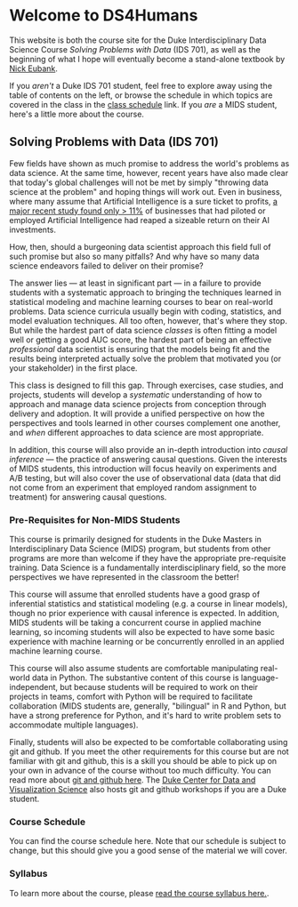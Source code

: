# Welcome to DS4Humans

This website is both the course site for the Duke Interdisciplinary Data Science Course *Solving Problems with Data* (IDS 701), as well as the beginning of what I hope will eventually become a stand-alone textbook by [Nick Eubank](https://www.nickeubank.com).

If you *aren't* a Duke IDS 701 student, feel free to explore away using the table of contents on the left, or browse the schedule in which topics are covered in the class in the [class schedule](class_schedule) link. If you *are* a MIDS student, here's a little more about the course.

## Solving Problems with Data (IDS 701)

Few fields have shown as much promise to address the world's problems as data science. At the same time, however, recent years have also made clear that today's global challenges will not be met by simply "throwing data science at the problem" and hoping things will work out. Even in business, where many assume that Artificial Intelligence is a sure ticket to profits, [a major recent study found only > 11%](https://www.wired.com/story/companies-rushing-use-ai-few-see-payoff/) of businesses that had piloted or employed Artificial Intelligence had reaped a sizeable return on their AI investments.

How, then, should a burgeoning data scientist approach this field full of such promise but also so many pitfalls? And why have so many data science endeavors failed to deliver on their promise?

The answer lies — at least in significant part — in a failure to provide students with a systematic approach to bringing the techniques learned in statistical modeling and machine learning courses to bear on real-world problems. Data science curricula usually begin with coding, statistics, and model evaluation techniques. All too often, however, that's where they stop. But while the hardest part of data science *classes* is often fitting a model well or getting a good AUC score, the hardest part of being an effective *professional* data scientist is ensuring that the models being fit and the results being interpreted actually solve the problem that motivated you (or your stakeholder) in the first place.

This class is designed to fill this gap. Through exercises, case studies, and projects, students will develop a *systematic* understanding of how to approach and manage data science projects from conception through delivery and adoption. It will provide a unified perspective on how the perspectives and tools learned in other courses complement one another, and *when* different approaches to data science are most appropriate.

In addition, this course will also provide an in-depth introduction into *causal inference* — the practice of answering causal questions. Given the interests of MIDS students, this introduction will focus heavily on experiments and A/B testing, but will also cover the use of observational data (data that did not come from an experiment that employed random assignment to treatment) for answering causal questions.

### Pre-Requisites for Non-MIDS Students

This course is primarily designed for students in the Duke Masters in Interdisciplinary Data Science (MIDS) program, but students from other programs are more than welcome if they have the appropriate pre-requisite training. Data Science is a fundamentally interdisciplinary field, so the more perspectives we have represented in the classroom the better!

This course will assume that enrolled students have a good grasp of inferential statistics and statistical modeling (e.g. a course in linear models), though no prior experience with causal inference is expected. In addition, MIDS students will be taking a concurrent course in applied machine learning, so incoming students will also be expected to have some basic experience with machine learning or be concurrently enrolled in an applied machine learning course.

This course will also assume students are comfortable manipulating real-world data in Python. The substantive content of this course is language-independent, but because students will be required to work on their projects in teams, comfort with Python will be required to facilitate collaboration (MIDS students are, generally, "bilingual" in R and Python, but have a strong preference for Python, and it's hard to write problem sets to accommodate multiple languages).

Finally, students will also be expected to be comfortable collaborating using git and github. If you meet the other requirements for this course but are not familiar with git and github, this is a skill you should be able to pick up on your own in advance of the course without too much difficulty. You can read more about [git and github here](https://www.practicaldatascience.org/ids720_specific/exercises/Exercise_git.html). The [Duke Center for Data and Visualization Science](https://library.duke.edu/data) also hosts git and github workshops if you are a Duke student.

### Course Schedule

You can find the course schedule here. Note that our schedule is subject to change, but this should give you a good sense of the material we will cover.

### Syllabus

To learn more about the course, please [read the course syllabus here.](https://github.com/nickeubank/unifyingdatascience/raw/master/syllabus/Syllabus_UnifyingDataScience.pdf).
